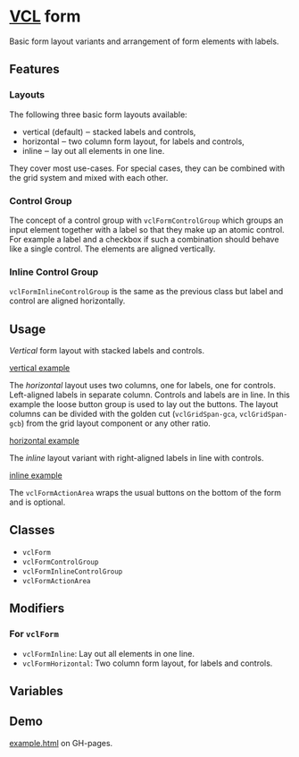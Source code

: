 # [VCL](https://github.com/vcl/doc) form

Basic form layout variants and arrangement of form elements with labels.

## Features

### Layouts

The following three basic form layouts available:

- vertical (default) ‒ stacked labels and controls,
- horizontal ‒ two column form layout, for labels and controls,
- inline ‒ lay out all elements in one line.

They cover most use-cases. For special cases, they can be
combined with the grid system and mixed with each other.

### Control Group

The concept of a control group with `vclFormControlGroup` which groups an
input element together with a label so that they make up an atomic control.
For example a label and a checkbox if such a combination should behave
like a single control. The elements are aligned vertically.

### Inline Control Group

`vclFormInlineControlGroup` is the same as the previous class but
label and control are aligned horizontally.

## Usage

_Vertical_ form layout with stacked labels and controls.

[vertical example](/demo/example-vertical.html)

The _horizontal_ layout uses two columns, one for labels, one for controls.
Left-aligned labels in separate column. Controls and labels are in line.
In this example the loose button group is used to lay out the buttons.
The layout columns can be divided with the golden cut
(`vclGridSpan-gca`, `vclGridSpan-gcb`) from the grid layout component
or any other ratio.

[horizontal example](/demo/example-horizontal.html)

The _inline_ layout variant with right-aligned labels in line with controls.

[inline example](/demo/example-inline.html)

The `vclFormActionArea` wraps the usual buttons on the bottom of the form
and is optional.

## Classes

- `vclForm`
- `vclFormControlGroup`
- `vclFormInlineControlGroup`
- `vclFormActionArea`

## Modifiers

### For `vclForm`

- `vclFormInline`: Lay out all elements in one line.
- `vclFormHorizontal`: Two column form layout, for labels and controls.

## Variables

## Demo

[example.html](/demo/example.html) on GH-pages.
